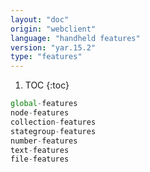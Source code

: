 ```yaml
---
layout: "doc"
origin: "webclient"
language: "handheld features"
version: "yar.15.2"
type: "features"
---
```


1. TOC
{:toc}

```js
global-features
node-features
collection-features
stategroup-features
number-features
text-features
file-features
```
